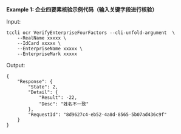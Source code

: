 **Example 1: 企业四要素核验示例代码（输入关键字段进行核验）**



Input: 

```
tccli ocr VerifyEnterpriseFourFactors --cli-unfold-argument  \
    --RealName xxxxx \
    --IdCard xxxxx \
    --EnterpriseName xxxxx \
    --EnterpriseMark xxxxx
```

Output: 
```
{
    "Response": {
        "State": 2,
        "Detail": {
            "Result": -22,
            "Desc": "姓名不一致"
        },
        "RequestId": "8d9627c4-eb52-4a8d-8565-5b07ad436c9f"
    }
}
```

